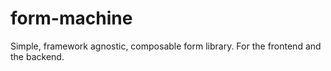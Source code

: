 # form-machine

Simple, framework agnostic, composable form library. For the frontend and the backend.
